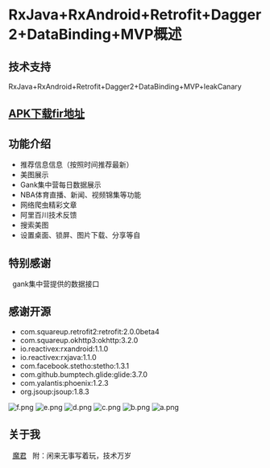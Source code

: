 # RxJava+RxAndroid+Retrofit+Dagger2+DataBinding+MVP概述

## 技术支持
   RxJava+RxAndroid+Retrofit+Dagger2+DataBinding+MVP+leakCanary
 
## <a href="https://fir.im/4yrv">APK下载fir地址</a>
   
## 功能介绍

- 推荐信息信息（按照时间推荐最新）
- 美图展示
- Gank集中营每日数据展示
- NBA体育直播、新闻、视频锦集等功能
- 网络爬虫精彩文章
- 阿里百川技术反馈
- 搜索美图
- 设置桌面、锁屏、图片下载、分享等自
        

## 特别感谢
   gank集中营提供的数据接口
   
## 感谢开源
 
- com.squareup.retrofit2:retrofit:2.0.0beta4
- com.squareup.okhttp3:okhttp:3.2.0
- io.reactivex:rxandroid:1.1.0
- io.reactivex:rxjava:1.1.0
- com.facebook.stetho:stetho:1.3.1
- com.github.bumptech.glide:glide:3.7.0
- com.yalantis:phoenix:1.2.3
- org.jsoup:jsoup:1.8.3
   
   
![f.png](https://upload-images.jianshu.io/upload_images/3278692-ca42be04d0a5c963.png?imageMogr2/auto-orient/strip%7CimageView2/2/w/240)
![e.png](https://upload-images.jianshu.io/upload_images/3278692-1660964c14a042f7.png?imageMogr2/auto-orient/strip%7CimageView2/2/w/240)
![d.png](https://upload-images.jianshu.io/upload_images/3278692-9f57037ee62432d7.png?imageMogr2/auto-orient/strip%7CimageView2/2/w/240)
![c.png](https://upload-images.jianshu.io/upload_images/3278692-a66e8588c5d17717.png?imageMogr2/auto-orient/strip%7CimageView2/2/w/240)
![b.png](https://upload-images.jianshu.io/upload_images/3278692-e90a8c48a2a8a46a.png?imageMogr2/auto-orient/strip%7CimageView2/2/w/240)
![a.png](https://upload-images.jianshu.io/upload_images/3278692-80ba525f26163ee9.png?imageMogr2/auto-orient/strip%7CimageView2/2/w/240)
   
## 关于我
   <a href="http://www.jianshu.com/p/0bf43a368b11">魔君</a>
   附：闲来无事写着玩，技术万岁

